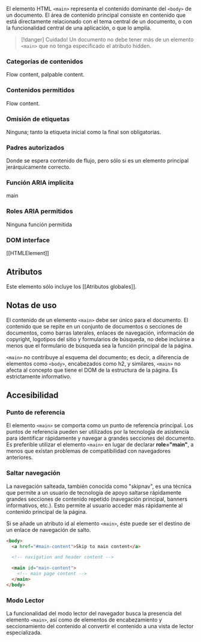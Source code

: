 El elemento HTML `<main>` representa el contenido dominante del `<body>` de un documento. El área de contenido principal consiste en contenido que está directamente relacionado con el tema central de un documento, o con la funcionalidad central de una aplicación, o que lo amplía.

> [!danger] Cuidado!
> Un documento no debe tener más de un elemento `<main>` que no tenga especificado el atributo hidden.

### Categorías de contenidos

Flow content, palpable content.

### Contenidos permitidos

Flow content.

### Omisión de etiquetas

Ninguna; tanto la etiqueta inicial como la final son obligatorias.

### Padres autorizados

Donde se espera contenido de flujo, pero sólo si es un elemento principal jerárquicamente correcto.

### Función ARIA implícita

main

### Roles ARIA permitidos

Ninguna función permitida

### DOM interface

[[HTMLElement]]

## Atributos

Este elemento sólo incluye los [[Atributos globales]].

## Notas de uso

El contenido de un elemento `<main>` debe ser único para el documento. El contenido que se repite en un conjunto de documentos o secciones de documentos, como barras laterales, enlaces de navegación, información de copyright, logotipos del sitio y formularios de búsqueda, no debe incluirse a menos que el formulario de búsqueda sea la función principal de la página.

`<main>` no contribuye al esquema del documento; es decir, a diferencia de elementos como `<body>`, encabezados como h2, y similares, `<main>` no afecta al concepto que tiene el DOM de la estructura de la página. Es estrictamente informativo.

## Accesibilidad

### Punto de referencia

El elemento `<main>` se comporta como un punto de referencia principal. Los puntos de referencia pueden ser utilizados por la tecnología de asistencia para identificar rápidamente y navegar a grandes secciones del documento. Es preferible utilizar el elemento `<main>` en lugar de declarar **role="main"**, a menos que existan problemas de compatibilidad con navegadores anteriores.

### Saltar navegación

La navegación salteada, también conocida como "skipnav", es una técnica que permite a un usuario de tecnología de apoyo saltarse rápidamente grandes secciones de contenido repetido (navegación principal, banners informativos, etc.). Esto permite al usuario acceder más rápidamente al contenido principal de la página.

Si se añade un atributo id al elemento `<main>`, éste puede ser el destino de un enlace de navegación de salto.

```html
<body>
  <a href="#main-content">Skip to main content</a>

  <!-- navigation and header content -->

  <main id="main-content">
    <!-- main page content -->
  </main>
</body>
```

### Modo Lector

La funcionalidad del modo lector del navegador busca la presencia del elemento `<main>`, así como de elementos de encabezamiento y seccionamiento del contenido al convertir el contenido a una vista de lector especializada.